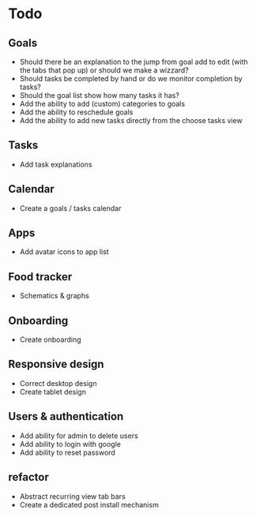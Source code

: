 # Todo


## Goals

- Should there be an explanation to the jump from goal add to edit (with the tabs that pop up) or should we make a wizzard?
- Should tasks be completed by hand or do we monitor completion by tasks?
- Should the goal list show how many tasks it has?
- Add the ability to add (custom) categories to goals
- Add the ability to reschedule goals
- Add the ability to add new tasks directly from the choose tasks view

## Tasks

- Add task explanations

## Calendar

- Create a goals / tasks calendar

## Apps

- Add avatar icons to app list


## Food tracker

- Schematics & graphs

## Onboarding

- Create onboarding

## Responsive design

- Correct desktop design
- Create tablet design


## Users & authentication

- Add ability for admin to delete users
- Add ability to login with google
- Add ability to reset password


## refactor

- Abstract recurring view tab bars
- Create a dedicated post install mechanism
